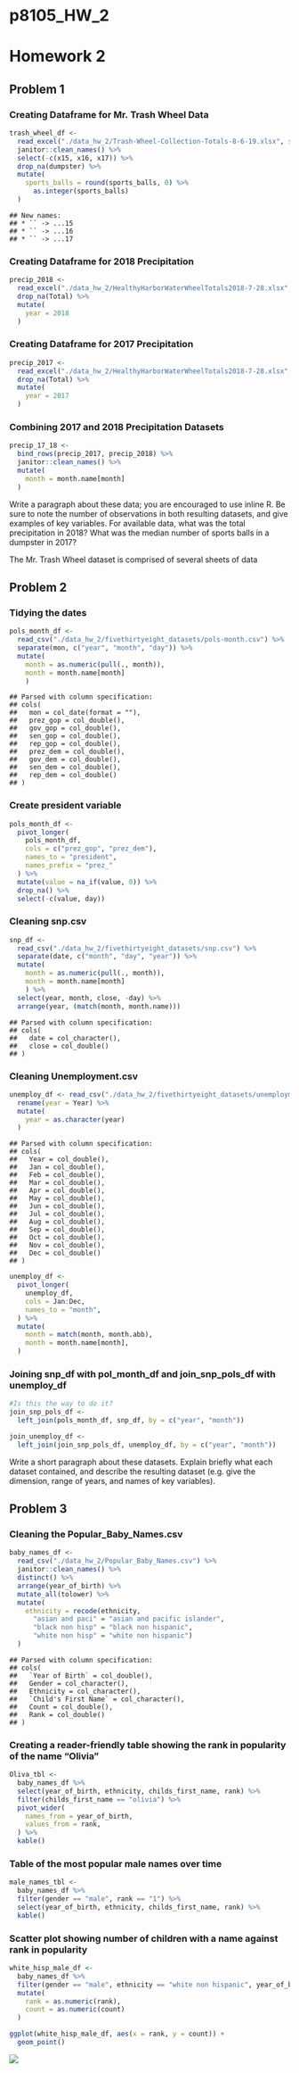p8105\_HW\_2
================

# Homework 2

## Problem 1

### Creating Dataframe for Mr. Trash Wheel Data

``` r
trash_wheel_df <- 
  read_excel("./data_hw_2/Trash-Wheel-Collection-Totals-8-6-19.xlsx", sheet = "Mr. Trash Wheel") %>% 
  janitor::clean_names() %>% 
  select(-c(x15, x16, x17)) %>% 
  drop_na(dumpster) %>% 
  mutate(
    sports_balls = round(sports_balls, 0) %>% 
      as.integer(sports_balls)
  )
```

    ## New names:
    ## * `` -> ...15
    ## * `` -> ...16
    ## * `` -> ...17

### Creating Dataframe for 2018 Precipitation

``` r
precip_2018 <- 
  read_excel("./data_hw_2/HealthyHarborWaterWheelTotals2018-7-28.xlsx", sheet = "2018 Precipitation", range = "A2:B14") %>% 
  drop_na(Total) %>% 
  mutate(
    year = 2018
  )
```

### Creating Dataframe for 2017 Precipitation

``` r
precip_2017 <- 
  read_excel("./data_hw_2/HealthyHarborWaterWheelTotals2018-7-28.xlsx", sheet = "2017 Precipitation", range = "A2:B14") %>% 
  drop_na(Total) %>% 
  mutate(
    year = 2017
  )
```

### Combining 2017 and 2018 Precipitation Datasets

``` r
precip_17_18 <- 
  bind_rows(precip_2017, precip_2018) %>% 
  janitor::clean_names() %>% 
  mutate(
    month = month.name[month]
  )
```

Write a paragraph about these data; you are encouraged to use inline R.
Be sure to note the number of observations in both resulting datasets,
and give examples of key variables. For available data, what was the
total precipitation in 2018? What was the median number of sports balls
in a dumpster in 2017?

The Mr. Trash Wheel dataset is comprised of several sheets of data

## Problem 2

### Tidying the dates

``` r
pols_month_df <- 
  read_csv("./data_hw_2/fivethirtyeight_datasets/pols-month.csv") %>% 
  separate(mon, c("year", "month", "day")) %>%
  mutate(
    month = as.numeric(pull(., month)),
    month = month.name[month]
    )
```

    ## Parsed with column specification:
    ## cols(
    ##   mon = col_date(format = ""),
    ##   prez_gop = col_double(),
    ##   gov_gop = col_double(),
    ##   sen_gop = col_double(),
    ##   rep_gop = col_double(),
    ##   prez_dem = col_double(),
    ##   gov_dem = col_double(),
    ##   sen_dem = col_double(),
    ##   rep_dem = col_double()
    ## )

### Create president variable

``` r
pols_month_df <- 
  pivot_longer(
    pols_month_df,
    cols = c("prez_gop", "prez_dem"),
    names_to = "president",
    names_prefix = "prez_"
  ) %>% 
  mutate(value = na_if(value, 0)) %>% 
  drop_na() %>% 
  select(-c(value, day))
```

### Cleaning snp.csv

``` r
snp_df <- 
  read_csv("./data_hw_2/fivethirtyeight_datasets/snp.csv") %>% 
  separate(date, c("month", "day", "year")) %>% 
  mutate(
    month = as.numeric(pull(., month)),
    month = month.name[month]
    ) %>% 
  select(year, month, close, -day) %>% 
  arrange(year, (match(month, month.name)))
```

    ## Parsed with column specification:
    ## cols(
    ##   date = col_character(),
    ##   close = col_double()
    ## )

### Cleaning Unemployment.csv

``` r
unemploy_df <- read_csv("./data_hw_2/fivethirtyeight_datasets/unemployment.csv") %>% 
  rename(year = Year) %>% 
  mutate(
    year = as.character(year)
  )
```

    ## Parsed with column specification:
    ## cols(
    ##   Year = col_double(),
    ##   Jan = col_double(),
    ##   Feb = col_double(),
    ##   Mar = col_double(),
    ##   Apr = col_double(),
    ##   May = col_double(),
    ##   Jun = col_double(),
    ##   Jul = col_double(),
    ##   Aug = col_double(),
    ##   Sep = col_double(),
    ##   Oct = col_double(),
    ##   Nov = col_double(),
    ##   Dec = col_double()
    ## )

``` r
unemploy_df <-
  pivot_longer(
    unemploy_df,
    cols = Jan:Dec,
    names_to = "month",
  ) %>% 
  mutate(
    month = match(month, month.abb),
    month = month.name[month],
  ) 
```

### Joining snp\_df with pol\_month\_df and join\_snp\_pols\_df with unemploy\_df

``` r
#Is this the way to do it?
join_snp_pols_df <- 
  left_join(pols_month_df, snp_df, by = c("year", "month"))

join_unemploy_df <- 
  left_join(join_snp_pols_df, unemploy_df, by = c("year", "month"))
```

Write a short paragraph about these datasets. Explain briefly what each
dataset contained, and describe the resulting dataset (e.g. give the
dimension, range of years, and names of key variables).

## Problem 3

### Cleaning the Popular\_Baby\_Names.csv

``` r
baby_names_df <- 
  read_csv("./data_hw_2/Popular_Baby_Names.csv") %>% 
  janitor::clean_names() %>% 
  distinct() %>% 
  arrange(year_of_birth) %>% 
  mutate_all(tolower) %>% 
  mutate(
    ethnicity = recode(ethnicity,
      "asian and paci" = "asian and pacific islander",
      "black non hisp" = "black non hispanic",
      "white non hisp" = "white non hispanic")
  )
```

    ## Parsed with column specification:
    ## cols(
    ##   `Year of Birth` = col_double(),
    ##   Gender = col_character(),
    ##   Ethnicity = col_character(),
    ##   `Child's First Name` = col_character(),
    ##   Count = col_double(),
    ##   Rank = col_double()
    ## )

### Creating a reader-friendly table showing the rank in popularity of the name “Olivia”

``` r
Oliva_tbl <-
  baby_names_df %>% 
  select(year_of_birth, ethnicity, childs_first_name, rank) %>% 
  filter(childs_first_name == "olivia") %>% 
  pivot_wider(
    names_from = year_of_birth, 
    values_from = rank,
  ) %>%
  kable()
```

### Table of the most popular male names over time

``` r
male_names_tbl <-
  baby_names_df %>% 
  filter(gender == "male", rank == "1") %>% 
  select(year_of_birth, ethnicity, childs_first_name, rank) %>% 
  kable()
```

### Scatter plot showing number of children with a name against rank in popularity

``` r
white_hisp_male_df <- 
  baby_names_df %>% 
  filter(gender == "male", ethnicity == "white non hispanic", year_of_birth == "2016") %>% 
  mutate(
    rank = as.numeric(rank),
    count = as.numeric(count)
  ) 

ggplot(white_hisp_male_df, aes(x = rank, y = count)) +
  geom_point()
```

![](p8105_hw2_stl2137_files/figure-gfm/unnamed-chunk-13-1.png)<!-- -->

